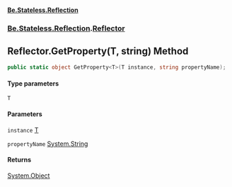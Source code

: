 #### [Be.Stateless.Reflection](README.md 'README')
### [Be.Stateless.Reflection](Be.Stateless.Reflection.md 'Be.Stateless.Reflection').[Reflector](Reflector.md 'Be.Stateless.Reflection.Reflector')

## Reflector.GetProperty<T>(T, string) Method

```csharp
public static object GetProperty<T>(T instance, string propertyName);
```
#### Type parameters

<a name='Be.Stateless.Reflection.Reflector.GetProperty_T_(T,string).T'></a>

`T`
#### Parameters

<a name='Be.Stateless.Reflection.Reflector.GetProperty_T_(T,string).instance'></a>

`instance` [T](Reflector.GetProperty_T_(T,string).md#Be.Stateless.Reflection.Reflector.GetProperty_T_(T,string).T 'Be.Stateless.Reflection.Reflector.GetProperty<T>(T, string).T')

<a name='Be.Stateless.Reflection.Reflector.GetProperty_T_(T,string).propertyName'></a>

`propertyName` [System.String](https://docs.microsoft.com/en-us/dotnet/api/System.String 'System.String')

#### Returns
[System.Object](https://docs.microsoft.com/en-us/dotnet/api/System.Object 'System.Object')